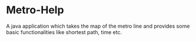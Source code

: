 # Metro-Help
A java application which takes the map of the metro line and provides some basic functionalities like shortest path, time etc.
